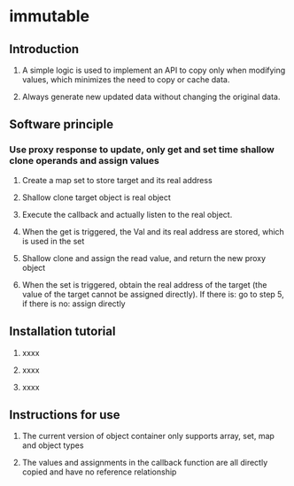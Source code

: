 # immutable

## Introduction

1. A simple logic is used to implement an API to copy only when modifying values, which minimizes the need to copy or cache data.

2. Always generate new updated data without changing the original data.

## Software principle

### Use proxy response to update, only get and set time shallow clone operands and assign values

1. Create a map set to store target and its real address

2. Shallow clone target object is real object

3. Execute the callback and actually listen to the real object.

4. When the get is triggered, the Val and its real address are stored, which is used in the set

5. Shallow clone and assign the read value, and return the new proxy object

6. When the set is triggered, obtain the real address of the target (the value of the target cannot be assigned directly). If there is: go to step 5, if there is no: assign directly

## Installation tutorial

1. xxxx

2. xxxx

3. xxxx

## Instructions for use

1. The current version of object container only supports array, set, map and object types

2. The values and assignments in the callback function are all directly copied and have no reference relationship
